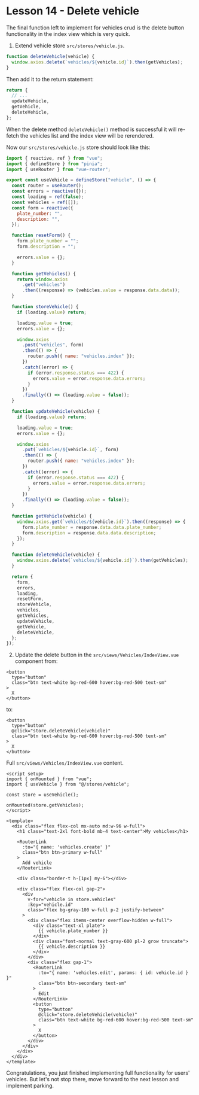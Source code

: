# Lesson 14 - Delete vehicle

The final function left to implement for vehicles crud is the delete button functionality in the index view which is very quick.

1. Extend vehicle store `src/stores/vehicle.js`.

```js
function deleteVehicle(vehicle) {
  window.axios.delete(`vehicles/${vehicle.id}`).then(getVehicles);
}
```

Then add it to the return statement:

```js
return {
  // ...
  updateVehicle,
  getVehicle,
  deleteVehicle,
};
```

When the delete method `deleteVehicle()` method is successful it will re-fetch the vehicles list and the index view will be rerendered.

Now our `src/stores/vehicle.js` store should look like this:

```js
import { reactive, ref } from "vue";
import { defineStore } from "pinia";
import { useRouter } from "vue-router";

export const useVehicle = defineStore("vehicle", () => {
  const router = useRouter();
  const errors = reactive({});
  const loading = ref(false);
  const vehicles = ref([]);
  const form = reactive({
    plate_number: "",
    description: "",
  });

  function resetForm() {
    form.plate_number = "";
    form.description = "";

    errors.value = {};
  }

  function getVehicles() {
    return window.axios
      .get("vehicles")
      .then((response) => (vehicles.value = response.data.data));
  }

  function storeVehicle() {
    if (loading.value) return;

    loading.value = true;
    errors.value = {};

    window.axios
      .post("vehicles", form)
      .then(() => {
        router.push({ name: "vehicles.index" });
      })
      .catch((error) => {
        if (error.response.status === 422) {
          errors.value = error.response.data.errors;
        }
      })
      .finally(() => (loading.value = false));
  }

  function updateVehicle(vehicle) {
    if (loading.value) return;

    loading.value = true;
    errors.value = {};

    window.axios
      .put(`vehicles/${vehicle.id}`, form)
      .then(() => {
        router.push({ name: "vehicles.index" });
      })
      .catch((error) => {
        if (error.response.status === 422) {
          errors.value = error.response.data.errors;
        }
      })
      .finally(() => (loading.value = false));
  }

  function getVehicle(vehicle) {
    window.axios.get(`vehicles/${vehicle.id}`).then((response) => {
      form.plate_number = response.data.data.plate_number;
      form.description = response.data.data.description;
    });
  }

  function deleteVehicle(vehicle) {
    window.axios.delete(`vehicles/${vehicle.id}`).then(getVehicles);
  }

  return {
    form,
    errors,
    loading,
    resetForm,
    storeVehicle,
    vehicles,
    getVehicles,
    updateVehicle,
    getVehicle,
    deleteVehicle,
  };
});
```

2. Update the delete button in the `src/views/Vehicles/IndexView.vue` component from:

```vue
<button
  type="button"
  class="btn text-white bg-red-600 hover:bg-red-500 text-sm"
>
  X
</button>
```

to:

```vue
<button
  type="button"
  @click="store.deleteVehicle(vehicle)"
  class="btn text-white bg-red-600 hover:bg-red-500 text-sm"
>
  X
</button>
```

Full `src/views/Vehicles/IndexView.vue` content.

```vue
<script setup>
import { onMounted } from "vue";
import { useVehicle } from "@/stores/vehicle";

const store = useVehicle();

onMounted(store.getVehicles);
</script>

<template>
  <div class="flex flex-col mx-auto md:w-96 w-full">
    <h1 class="text-2xl font-bold mb-4 text-center">My vehicles</h1>

    <RouterLink
      :to="{ name: 'vehicles.create' }"
      class="btn btn-primary w-full"
    >
      Add vehicle
    </RouterLink>

    <div class="border-t h-[1px] my-6"></div>

    <div class="flex flex-col gap-2">
      <div
        v-for="vehicle in store.vehicles"
        :key="vehicle.id"
        class="flex bg-gray-100 w-full p-2 justify-between"
      >
        <div class="flex items-center overflow-hidden w-full">
          <div class="text-xl plate">
            {{ vehicle.plate_number }}
          </div>
          <div class="font-normal text-gray-600 pl-2 grow truncate">
            {{ vehicle.description }}
          </div>
        </div>
        <div class="flex gap-1">
          <RouterLink
            :to="{ name: 'vehicles.edit', params: { id: vehicle.id } }"
            class="btn btn-secondary text-sm"
          >
            Edit
          </RouterLink>
          <button
            type="button"
            @click="store.deleteVehicle(vehicle)"
            class="btn text-white bg-red-600 hover:bg-red-500 text-sm"
          >
            X
          </button>
        </div>
      </div>
    </div>
  </div>
</template>
```

Congratulations, you just finished implementing full functionality for users' vehicles. But let's not stop there, move forward to the next lesson and implement parking.